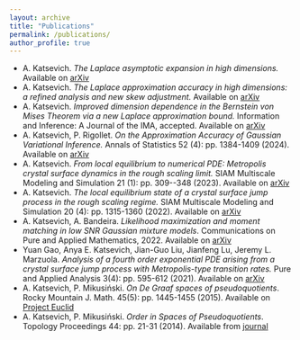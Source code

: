 ```yaml
---
layout: archive
title: "Publications"
permalink: /publications/
author_profile: true
---
```

- A. Katsevich. *The Laplace asymptotic expansion in high dimensions.* Available on [arXiv](https://arxiv.org/abs/2406.12706)
- A. Katsevich. *The Laplace approximation accuracy in high dimensions: a refined analysis and new skew adjustment.* Available on [arXiv](https://arxiv.org/abs/2306.07262)
- A. Katsevich. *Improved dimension dependence in the Bernstein von Mises Theorem via a new Laplace approximation bound.* Information and Inference: A Journal of the IMA, accepted. Available on [arXiv](https://arxiv.org/abs/2308.06899)
- A. Katsevich, P. Rigollet. *On the Approximation Accuracy of Gaussian Variational Inference.* Annals of Statistics 52 (4): pp. 1384-1409 (2024). Available on [arXiv](https://arxiv.org/abs/2301.02168)
- A. Katsevich. *From local equilibrium to numerical PDE: Metropolis crystal surface dynamics in the rough scaling limit.* SIAM Multiscale Modeling and Simulation 21 (1): pp. 309--348 (2023). Available on [arXiv](https://arxiv.org/abs/2108.03527)
- A. Katsevich. *The local equilibrium state of a crystal surface jump process in the rough scaling regime.* SIAM Multiscale Modeling and Simulation 20 (4): pp. 1315-1360 (2022). Available on [arXiv](https://arxiv.org/abs/2106.04652)
- A. Katsevich, A. Bandeira. *Likelihood maximization and moment matching in low SNR Gaussian mixture models*. Communications on Pure and Applied Mathematics, 2022. Available on [arXiv](https://arxiv.org/abs/2006.15202)
- Yuan Gao, Anya E. Katsevich, Jian-Guo Liu, Jianfeng Lu, Jeremy L. Marzuola. *Analysis of a fourth order exponential PDE arising from a crystal surface jump process with Metropolis-type transition rates.* Pure and Applied Analysis 3(4): pp. 595-612 (2021). Available on [arXiv](https://arxiv.org/abs/2003.07236)
-  A. Katsevich, P. Mikusiński. *On De Graaf spaces of pseudoquotients*. Rocky Mountain J. Math. 45(5): pp. 1445-1455 (2015). Available on [Project Euclid](https://projecteuclid.org/journals/rocky-mountain-journal-of-mathematics/volume-45/issue-5/On-De-Graaf-spaces-of-pseudoquotients/10.1216/RMJ-2015-45-5-1445.full)
- A. Katsevich, P. Mikusiński. *Order in Spaces of Pseudoquotients*. Topology Proceedings 44: pp. 21-31 (2014). Available from [journal](http://topology.nipissingu.ca/tp/reprints/v44/tp44003.pdf)
